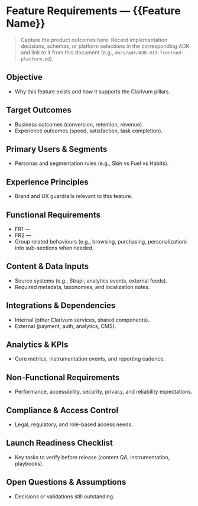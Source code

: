 # Feature Requirements — {{Feature Name}}

> Capture the product outcomes here. Record implementation decisions, schemas, or platform selections in the corresponding ADR and link to it from this document (e.g., `docs/adr/ADR-019-frontend-platform.md`).

## Objective
- Why this feature exists and how it supports the Clarivum pillars.

## Target Outcomes
- Business outcomes (conversion, retention, revenue).
- Experience outcomes (speed, satisfaction, task completion).

## Primary Users & Segments
- Personas and segmentation rules (e.g., Skin vs Fuel vs Habits).

## Experience Principles
- Brand and UX guardrails relevant to this feature.

## Functional Requirements
- FR1 —
- FR2 —
- Group related behaviours (e.g., browsing, purchasing, personalization) into sub-sections when needed.

## Content & Data Inputs
- Source systems (e.g., Strapi, analytics events, external feeds).
- Required metadata, taxonomies, and localization notes.

## Integrations & Dependencies
- Internal (other Clarivum services, shared components).
- External (payment, auth, analytics, CMS).

## Analytics & KPIs
- Core metrics, instrumentation events, and reporting cadence.

## Non-Functional Requirements
- Performance, accessibility, security, privacy, and reliability expectations.

## Compliance & Access Control
- Legal, regulatory, and role-based access needs.

## Launch Readiness Checklist
- Key tasks to verify before release (content QA, instrumentation, playbooks).

## Open Questions & Assumptions
- Decisions or validations still outstanding.
